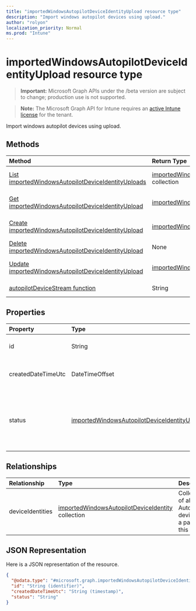```yaml
---
title: "importedWindowsAutopilotDeviceIdentityUpload resource type"
description: "Import windows autopilot devices using upload."
author: "rolyon"
localization_priority: Normal
ms.prod: "Intune"
---
```


# importedWindowsAutopilotDeviceIdentityUpload resource type

> **Important:** Microsoft Graph APIs under the /beta version are subject to change; production use is not supported.

> **Note:** The Microsoft Graph API for Intune requires an [active Intune license](https://go.microsoft.com/fwlink/?linkid=839381) for the tenant.

Import windows autopilot devices using upload.

## Methods
|Method|Return Type|Description|
|:---|:---|:---|
|[List importedWindowsAutopilotDeviceIdentityUploads](../api/intune-enrollment-importedwindowsautopilotdeviceidentityupload-list.md)|[importedWindowsAutopilotDeviceIdentityUpload](../resources/intune-enrollment-importedwindowsautopilotdeviceidentityupload.md) collection|List properties and relationships of the [importedWindowsAutopilotDeviceIdentityUpload](../resources/intune-enrollment-importedwindowsautopilotdeviceidentityupload.md) objects.|
|[Get importedWindowsAutopilotDeviceIdentityUpload](../api/intune-enrollment-importedwindowsautopilotdeviceidentityupload-get.md)|[importedWindowsAutopilotDeviceIdentityUpload](../resources/intune-enrollment-importedwindowsautopilotdeviceidentityupload.md)|Read properties and relationships of the [importedWindowsAutopilotDeviceIdentityUpload](../resources/intune-enrollment-importedwindowsautopilotdeviceidentityupload.md) object.|
|[Create importedWindowsAutopilotDeviceIdentityUpload](../api/intune-enrollment-importedwindowsautopilotdeviceidentityupload-create.md)|[importedWindowsAutopilotDeviceIdentityUpload](../resources/intune-enrollment-importedwindowsautopilotdeviceidentityupload.md)|Create a new [importedWindowsAutopilotDeviceIdentityUpload](../resources/intune-enrollment-importedwindowsautopilotdeviceidentityupload.md) object.|
|[Delete importedWindowsAutopilotDeviceIdentityUpload](../api/intune-enrollment-importedwindowsautopilotdeviceidentityupload-delete.md)|None|Deletes a [importedWindowsAutopilotDeviceIdentityUpload](../resources/intune-enrollment-importedwindowsautopilotdeviceidentityupload.md).|
|[Update importedWindowsAutopilotDeviceIdentityUpload](../api/intune-enrollment-importedwindowsautopilotdeviceidentityupload-update.md)|[importedWindowsAutopilotDeviceIdentityUpload](../resources/intune-enrollment-importedwindowsautopilotdeviceidentityupload.md)|Update the properties of a [importedWindowsAutopilotDeviceIdentityUpload](../resources/intune-enrollment-importedwindowsautopilotdeviceidentityupload.md) object.|
|[autopilotDeviceStream function](../api/intune-enrollment-importedwindowsautopilotdeviceidentityupload-autopilotdevicestream.md)|String|Create a upload request with autopilot device stream in it.|

## Properties
|Property|Type|Description|
|:---|:---|:---|
|id|String|The GUID for the object|
|createdDateTimeUtc|DateTimeOffset|DateTime when the entity is created.|
|status|[importedWindowsAutopilotDeviceIdentityUploadStatus](../resources/intune-enrollment-importedwindowsautopilotdeviceidentityuploadstatus.md)|Upload status. Possible values are: `noUpload`, `pending`, `complete`, `error`.|

## Relationships
|Relationship|Type|Description|
|:---|:---|:---|
|deviceIdentities|[importedWindowsAutopilotDeviceIdentity](../resources/intune-enrollment-importedwindowsautopilotdeviceidentity.md) collection|Collection of all Autopilot devices as a part of this upload.|

## JSON Representation
Here is a JSON representation of the resource.
<!-- {
  "blockType": "resource",
  "keyProperty": "id",
  "@odata.type": "microsoft.graph.importedWindowsAutopilotDeviceIdentityUpload"
}
-->
``` json
{
  "@odata.type": "#microsoft.graph.importedWindowsAutopilotDeviceIdentityUpload",
  "id": "String (identifier)",
  "createdDateTimeUtc": "String (timestamp)",
  "status": "String"
}
```




